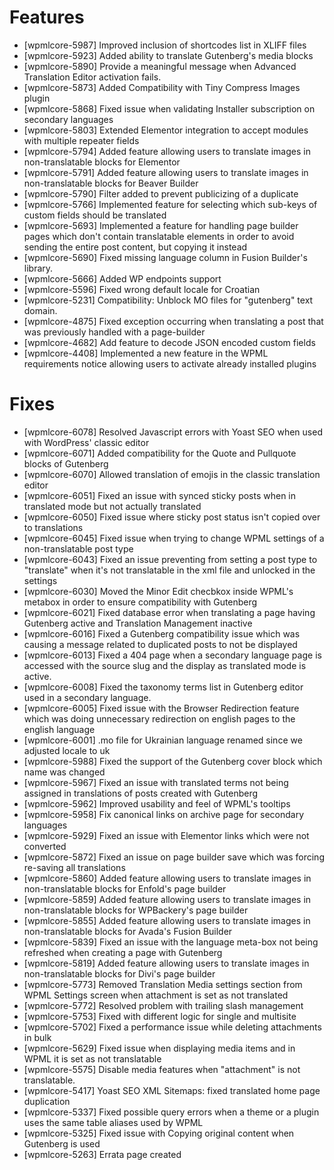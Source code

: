 # Features
* [wpmlcore-5987] Improved inclusion of shortcodes list in XLIFF files
* [wpmlcore-5923] Added ability to translate Gutenberg's media blocks
* [wpmlcore-5890] Provide a meaningful message when Advanced Translation Editor activation fails.
* [wpmlcore-5873] Added Compatibility with Tiny Compress Images plugin
* [wpmlcore-5868] Fixed issue when validating Installer subscription on secondary languages
* [wpmlcore-5803] Extended Elementor integration to accept modules with multiple repeater fields
* [wpmlcore-5794] Added feature allowing users to translate images in non-translatable blocks for Elementor
* [wpmlcore-5791] Added feature allowing users to translate images in non-translatable blocks for Beaver Builder
* [wpmlcore-5790] Filter added to prevent publicizing of a duplicate
* [wpmlcore-5766] Implemented feature for selecting which sub-keys of custom fields should be translated
* [wpmlcore-5693] Implemented a feature for handling page builder pages which don't contain translatable elements in order to avoid sending the entire post content, but copying it instead
* [wpmlcore-5690] Fixed missing language column in Fusion Builder's library.
* [wpmlcore-5666] Added WP endpoints support
* [wpmlcore-5596] Fixed wrong default locale for Croatian
* [wpmlcore-5231] Compatibility: Unblock MO files for "gutenberg" text domain.
* [wpmlcore-4875] Fixed exception occurring when translating a post that was previously handled with a page-builder
* [wpmlcore-4682] Add feature to decode JSON encoded custom fields
* [wpmlcore-4408] Implemented a new feature in the WPML requirements notice allowing users to activate already installed plugins

# Fixes
* [wpmlcore-6078] Resolved Javascript errors with Yoast SEO when used with WordPress' classic editor
* [wpmlcore-6071] Added compatibility for the Quote and Pullquote blocks of Gutenberg
* [wpmlcore-6070] Allowed translation of emojis in the classic translation editor
* [wpmlcore-6051] Fixed an issue with synced sticky posts when in translated mode but not actually translated
* [wpmlcore-6050] Fixed issue where sticky post status isn't copied over to translations
* [wpmlcore-6045] Fixed issue when trying to change WPML settings of a non-translatable post type
* [wpmlcore-6043] Fixed an issue preventing from setting a post type to "translate" when it's not translatable in the xml file and unlocked in the settings
* [wpmlcore-6030] Moved the Minor Edit checbkox inside WPML's metabox in order to ensure compatibility with Gutenberg
* [wpmlcore-6021] Fixed database error when translating a page having Gutenberg active and Translation Management inactive
* [wpmlcore-6016] Fixed a Gutenberg compatibility issue which was causing a message related to duplicated posts to not be displayed
* [wpmlcore-6013] Fixed a 404 page when a secondary language page is accessed with the source slug and the display as translated mode is active.
* [wpmlcore-6008] Fixed the taxonomy terms list in Gutenberg editor used in a secondary language.
* [wpmlcore-6005] Fixed issue with the Browser Redirection feature which was doing unnecessary redirection on english pages to the english language
* [wpmlcore-6001] .mo file for Ukrainian language renamed since we adjusted locale to uk
* [wpmlcore-5988] Fixed the support of the Gutenberg cover block which name was changed
* [wpmlcore-5967] Fixed an issue with translated terms not being assigned in translations of posts created with Gutenberg
* [wpmlcore-5962] Improved usability and feel of WPML's tooltips
* [wpmlcore-5958] Fix canonical links on archive page for secondary languages
* [wpmlcore-5929] Fixed an issue with Elementor links which were not converted
* [wpmlcore-5872] Fixed an issue on page builder save which was forcing re-saving all translations
* [wpmlcore-5860] Added feature allowing users to translate images in non-translatable blocks for Enfold's page builder
* [wpmlcore-5859] Added feature allowing users to translate images in non-translatable blocks for WPBackery's page builder
* [wpmlcore-5855] Added feature allowing users to translate images in non-translatable blocks for Avada's Fusion Builder
* [wpmlcore-5839] Fixed an issue with the language meta-box not being refreshed when creating a page with Gutenberg
* [wpmlcore-5819] Added feature allowing users to translate images in non-translatable blocks for Divi's page builder
* [wpmlcore-5773] Removed Translation Media settings section from WPML Settings screen when attachment is set as not translated
* [wpmlcore-5772] Resolved problem with trailing slash management
* [wpmlcore-5753] Fixed with different logic for single and multisite
* [wpmlcore-5702] Fixed a performance issue while deleting attachments in bulk
* [wpmlcore-5629] Fixed issue when displaying media items and in WPML it is set as not translatable
* [wpmlcore-5575] Disable media features when "attachment" is not translatable.
* [wpmlcore-5417] Yoast SEO XML Sitemaps: fixed translated home page duplication
* [wpmlcore-5337] Fixed possible query errors when a theme or a plugin uses the same table aliases used by WPML
* [wpmlcore-5325] Fixed issue with Copying original content when Gutenberg is used
* [wpmlcore-5263] Errata page created